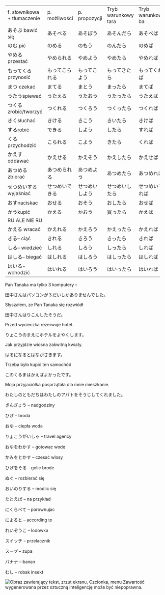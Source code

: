 |                             |               |               |                     |                   |
| --------------------------- | ------------- | ------------- | ------------------- | ----------------- |
| f. słownikowa + tłumaczenie | p. możliwości | p. propozycji | Tryb warunkowy tara | Tryb warunkowy ba |
| あそぶ bawić się               | あそべる          | あそぼう          | あそんだら               | あそべば              |
| のむ pić                      | のめる           | のもう           | のんだら                | のめば               |
| やめる przestać                | やめられる         | やめよう          | やめたら                | やめれば              |
| もってくる przynosić             | もってこられる       | もってこよう        | もってきたら              | もってくれば            |
| まつ czekać                   | まてる           | まとう           | まったら                | まてば               |
| うたうśpiewać                  | うたえる          | うたおう          | うたったら               | うたえば              |
| つくるzrobić/tworzyć           | つくれる          | つくろう          | つくったら               | つくれば              |
| きくsłuchać                   | きける           | きこう           | きいたら                | きけば               |
| するrobić                     | できる           | しよう           | したら                 | すれば               |
| くるprzychodzić               | こられる          | こよう           | きたら                 | くれば               |
| かえすoddawać                  | かえせる          | かえそう          | かえしたら               | かえせば              |
| あつめるzbierać                 | あつめられる        | あつめよう         | あつめたら               | あつめれば             |
| せつめいする wyjaśniać            | せつめいできる       | せつめいしよう       | せつめいしたら             | せつめいすれば           |
| おすnaciskac                  | おせる           | おそう           | おしたら                | おせば               |
| かうkupić                     | かえる           | かおう           | 買ったら                | かえば               |
| RU ALE NIE RU               |               |               |                     |                   |
| かえる wracać                  | かえれる          | かえろう          | かえったら               | かえれば              |
| きる– ciąć                    | きれる           | きろう           | きったら                | きれば               |
| しる– wiedzieć                | しれる           | しろう           | しったら                | しれば               |
| はしる– biegać                 | はしれる          | はしろう          | はしったら               | はしれば              |
| はいる- wchodzić               | はいれる          | はいろう          | はいったら               | はいれば              |

Pan Tanaka ma tylko 3 komputery –

田中さんはパソコンが３だいしかありませんでした。

Słyszałem, ze Pan Tanaka się rozwiódł

田中さんはりこんしたそうだ。

Przed wycieczka rezerwuje hotel.

りょこうのまえにホテルをよやくします。

Jak przyjdzie wiosna zakwitną kwiaty.

はるになるとはながさきます。

Trzeba było kupić ten samochód

このくるまはかえばよかったです。

Moja przyjaciółka posprzątała dla mnie mieszkanie.

わたしのともだちはわたしのアパトをそうじしてくれました。

ざんぎょう – nadgodziny

ひげ – broda

おゆ – ciepła woda

りょこうがいしゃ – travel agency

おゆをわかす – gotowac wode

かみをとかす – czesać wlosy

ひげをそる – golic brode

ぬぐ – rozbierać się

おいのりする – modlic się

たとえば – na przykład

にくらべて – porownujac

によると – according to

れいぞうこ – lodowka

スイッチ – przelacznik

スープ – zupa

バナナ – banan

むし – robak insekt

![Obraz zawierający tekst, zrzut ekranu, Czcionka, menu
Zawartość wygenerowana przez sztuczną inteligencję może być niepoprawna.](file:///C:/Users/nelio/AppData/Local/Temp/msohtmlclip1/01/clip_image002.png)